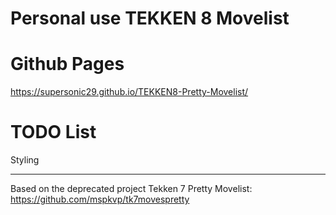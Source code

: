 
# Personal use TEKKEN 8 Movelist


# Github Pages
https://supersonic29.github.io/TEKKEN8-Pretty-Movelist/


# TODO List
Styling


---
Based on the deprecated project Tekken 7 Pretty Movelist: https://github.com/mspkvp/tk7movespretty

